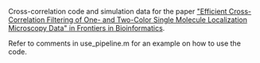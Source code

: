 Cross-correlation code and simulation data for the paper ["Efficient Cross-Correlation Filtering of One- and Two-Color Single Molecule Localization Microscopy Data" in Frontiers in Bioinformatics](https://www.frontiersin.org/articles/10.3389/fbinf.2021.739769/full). 

Refer to comments in use_pipeline.m for an example on how to use the code.
